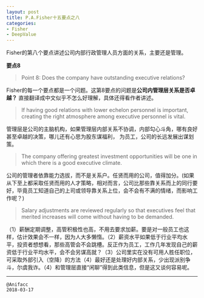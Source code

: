 ```yaml
---
layout: post
title: P.A.Fisher十五要点之八
categories:
- Fisher
- DeepValue
---
```

Fisher的第八个要点讲述公司内部行政管理人员方面的关系，主要还是管理。

**要点8**

> Point 8: Does the company have outstanding executive relations?

Fisher的每一个要点都是一个问题。这第8要点的问题是**公司内管理层关系是否卓越？** 直接翻译成中文似乎不怎么好理解，具体还得看作者讲述。

> If having good relations with lower echelon personnel is important, creating the right atmosphere among executive personnel is vital.

管理层是公司的主脑机构，如果管理层内部关系不协调，内部勾心斗角，哪有良好甚至卓越的决策，哪儿还有心思为股东谋福利， 为员工，公司的长远发展出谋划策。

> The company offering greatest investment opportunities will be one in which there is a good executive climate.

公司的管理者依靠能力选拔，而不是关系户。任贤而用的公司，值得加分。(如果从下至上都采取任贤而用的人才策略，相对而言，公司比那些靠关系而上的同行要好，毕竟员工知道自己的上司或领导靠关系上位，会不会有不满的情绪，而影响工作呢？)

> Salary adjustments are reviewed regularly so that executives feel that merited increases will come without having to be demanded.

（1）薪酬定期调整，高管积极性也高，不用去要求加薪。要是对一般员工也这样，估计效果会不一样，因为人大多懒惰。（2）薪资水平如果低于行业平均水平，投资者想想看，那些高管会不会跳槽。反正作为员工，工作几年发现自己的薪资低于行业平均水平，会不会另谋高就？（3）公司里实在没有可用人胜任职位，可采取外部引入（空降）的方法（4）最好还是处理好内部关系，少出现派别争斗，尔虞我诈。（4）和管理层直接“闲聊”得到此类信息，但是这又谈何容易呢。

---

```
@Anifacc
2018-03-17
```
